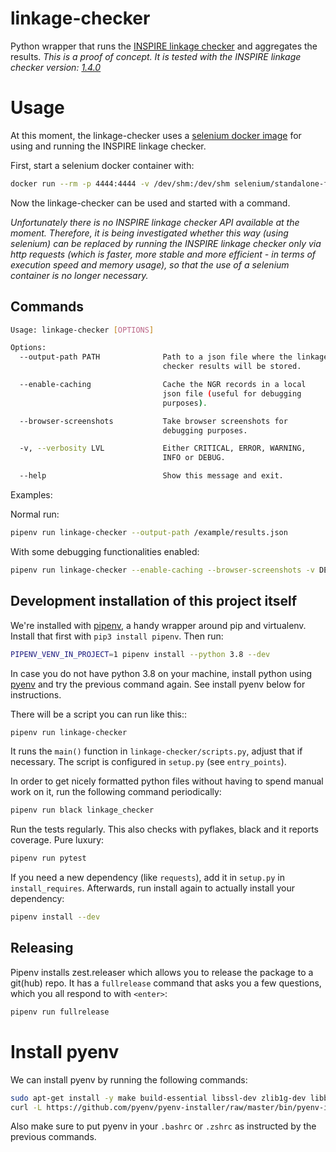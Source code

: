 # linkage-checker
Python wrapper that runs the [INSPIRE linkage checker](https://inspire-geoportal.ec.europa.eu/linkagechecker.html) and aggregates the results. _This is a proof of concept. It is tested with the INSPIRE linkage checker version: [1.4.0](https://inspire-geoportal.ec.europa.eu/release-notes.html)_

# Usage
At this moment, the linkage-checker uses a [selenium docker image](https://github.com/SeleniumHQ/docker-selenium) for using and running the INSPIRE linkage checker.

First, start a selenium docker container with:
```bash
docker run --rm -p 4444:4444 -v /dev/shm:/dev/shm selenium/standalone-firefox:3.141.59-20201010
```
Now the linkage-checker can be used and started with a command.

_Unfortunately there is no INSPIRE linkage checker API available at the moment. Therefore, it is being investigated whether this way (using selenium) can be replaced by running the INSPIRE linkage checker only via http requests (which is faster, more stable and more efficient - in terms of execution speed and memory usage), so that the use of a selenium container is no longer necessary._

## Commands

```bash
Usage: linkage-checker [OPTIONS]

Options:
  --output-path PATH              Path to a json file where the linkage
                                  checker results will be stored.

  --enable-caching                Cache the NGR records in a local
                                  json file (useful for debugging
                                  purposes).

  --browser-screenshots           Take browser screenshots for
                                  debugging purposes.

  -v, --verbosity LVL             Either CRITICAL, ERROR, WARNING,
                                  INFO or DEBUG.

  --help                          Show this message and exit.
```

Examples:

Normal run:
```bash
pipenv run linkage-checker --output-path /example/results.json
```

With some debugging functionalities enabled:
```bash
pipenv run linkage-checker --enable-caching --browser-screenshots -v DEBUG
```

## Development installation of this project itself

We're installed with [pipenv](https://docs.pipenv.org/), a handy wrapper
around pip and virtualenv. Install that first with `pip3 install pipenv`. Then run:

```bash
PIPENV_VENV_IN_PROJECT=1 pipenv install --python 3.8 --dev
```

In case you do not have python 3.8 on your machine, install python using 
[pyenv](https://github.com/pyenv/pyenv) and try the previous command again.
See install pyenv below for instructions. 

There will be a script you can run like this::

```bash
pipenv run linkage-checker
```

It runs the `main()` function in `linkage-checker/scripts.py`,
adjust that if necessary. The script is configured in `setup.py` (see
`entry_points`).

In order to get nicely formatted python files without having to spend manual
work on it, run the following command periodically:

```bash
pipenv run black linkage_checker
```

Run the tests regularly. This also checks with pyflakes, black and it reports
coverage. Pure luxury:

```bash
pipenv run pytest
```

If you need a new dependency (like `requests`), add it in `setup.py` in
`install_requires`. Afterwards, run install again to actually install your
dependency:

```bash
pipenv install --dev
```

## Releasing 
Pipenv installs zest.releaser which allows you to release the package to a git(hub) repo. It has a 
`fullrelease` command that asks you a few questions, which you all respond to with `<enter>`:

```bash
pipenv run fullrelease
```
# Install pyenv
We can install pyenv by running the following commands: 

```bash
sudo apt-get install -y make build-essential libssl-dev zlib1g-dev libbz2-dev libreadline-dev libsqlite3-dev wget curl llvm libncurses5-dev libncursesw5-dev xz-utils tk-dev libffi-dev liblzma-dev
curl -L https://github.com/pyenv/pyenv-installer/raw/master/bin/pyenv-installer | bash
```

Also make sure to put pyenv in your `.bashrc` or `.zshrc` as instructed by the previous commands. 
